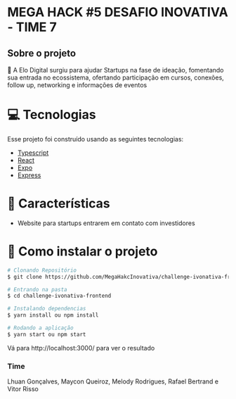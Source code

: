 # MEGA HACK #5 DESAFIO INOVATIVA - TIME 7

## Sobre o projeto

📓 A Elo Digital surgiu para ajudar Startups na fase de ideação, fomentando sua entrada no ecossistema, ofertando participação em cursos, conexões, follow up, networking e informações de eventos

# :computer: Tecnologias

Esse projeto foi construído usando as seguintes tecnologias:

- [Typescript](https://www.typescriptlang.org/)
- [React](https://reactjs.org/)
- [Expo](https://expo.io/)
- [Express](https://expressjs.com/)

# :rocket: Características

- Website para startups entrarem em contato com investidores

# :construction_worker: Como instalar o projeto

```bash
# Clonando Repositório
$ git clone https://github.com/MegaHakcInovativa/challenge-ivonativa-frontend.git

# Entrando na pasta
$ cd challenge-ivonativa-frontend

# Instalando dependencias
$ yarn install ou npm install

# Rodando a aplicação
$ yarn start ou npm start
```

Vá para http://localhost:3000/ para ver o resultado

### Time

Lhuan Gonçalves, Maycon Queiroz, Melody Rodrigues, Rafael Bertrand e Vitor Risso
